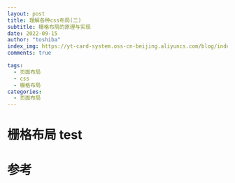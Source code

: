 ```yaml
---
layout: post
title: 理解各种css布局(二)
subtitle: 栅格布局的原理与实现
date: 2022-09-15
author: "toshiba"
index_img: https://yt-card-system.oss-cn-beijing.aliyuncs.com/blog/index_img/layout.jpeg
comments: true

tags:
  - 页面布局
  - css
  - 栅格布局
categories:
  - 页面布局
---
```


# 栅格布局 test

# 参考

[^1]: [CSS 之圣杯布局与双飞翼布局](https://juejin.cn/post/6973562604581027853)
